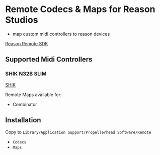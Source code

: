 # Remote Codecs & Maps for Reason Studios

- map custom midi controllers to reason devices

[Reason Remote SDK](https://developer.reasonstudios.com/downloads/other-products)

## Supported Midi Controllers

### SHIK N32B SLIM 

[SHIK](https://shik.tech/)

Remote Maps available for: 
- Combinator

## Installation

Copy to `Library/Application Support/Propellerhead Software/Remote`
- `Codecs`
- `Maps`
